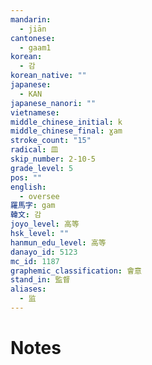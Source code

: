 ```yaml
---
mandarin:
  - jiān
cantonese:
  - gaam1
korean:
  - 감
korean_native: ""
japanese:
  - KAN
japanese_nanori: ""
vietnamese:
middle_chinese_initial: k
middle_chinese_final: ɣam
stroke_count: "15"
radical: 皿
skip_number: 2-10-5
grade_level: 5
pos: ""
english:
  - oversee
羅馬字: gam
韓文: 감
joyo_level: 高等
hsk_level: ""
hanmun_edu_level: 高等
danayo_id: 5123
mc_id: 1187
graphemic_classification: 會意
stand_in: 監督
aliases:
  - 监
---
```


# Notes
